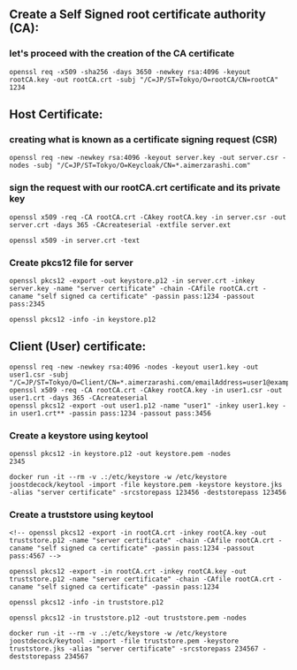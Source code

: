 ## Create a Self Signed root certificate authority (CA):

### let's proceed with the creation of the CA certificate

```
openssl req -x509 -sha256 -days 3650 -newkey rsa:4096 -keyout rootCA.key -out rootCA.crt -subj "/C=JP/ST=Tokyo/O=rootCA/CN=rootCA"
1234
```

## Host Certificate:

### creating what is known as a certificate signing request (CSR)

```
openssl req -new -newkey rsa:4096 -keyout server.key -out server.csr -nodes -subj "/C=JP/ST=Tokyo/O=Keycloak/CN=*.aimerzarashi.com"
```

### sign the request with our rootCA.crt certificate and its private key

```
openssl x509 -req -CA rootCA.crt -CAkey rootCA.key -in server.csr -out server.crt -days 365 -CAcreateserial -extfile server.ext

openssl x509 -in server.crt -text
```

### Create pkcs12 file for server

```
openssl pkcs12 -export -out keystore.p12 -in server.crt -inkey server.key -name "server certificate" -chain -CAfile rootCA.crt -caname "self signed ca certificate" -passin pass:1234 -passout pass:2345

openssl pkcs12 -info -in keystore.p12
```

## Client (User) certificate:

```
openssl req -new -newkey rsa:4096 -nodes -keyout user1.key -out user1.csr -subj "/C=JP/ST=Tokyo/O=Client/CN=*.aimerzarashi.com/emailAddress=user1@example.com"
openssl x509 -req -CA rootCA.crt -CAkey rootCA.key -in user1.csr -out user1.crt -days 365 -CAcreateserial
openssl pkcs12 -export -out user1.p12 -name "user1" -inkey user1.key -in user1.crt** -passin pass:1234 -passout pass:3456
```

### Create a keystore using keytool

```
openssl pkcs12 -in keystore.p12 -out keystore.pem -nodes
2345

docker run -it --rm -v .:/etc/keystore -w /etc/keystore joostdecock/keytool -import -file keystore.pem -keystore keystore.jks -alias "server certificate" -srcstorepass 123456 -deststorepass 123456
```

### Create a truststore using keytool

```
<!-- openssl pkcs12 -export -in rootCA.crt -inkey rootCA.key -out truststore.p12 -name "server certificate" -chain -CAfile rootCA.crt -caname "self signed ca certificate" -passin pass:1234 -passout pass:4567 -->

openssl pkcs12 -export -in rootCA.crt -inkey rootCA.key -out truststore.p12 -name "server certificate" -chain -CAfile rootCA.crt -caname "self signed ca certificate" -passin pass:1234

openssl pkcs12 -info -in truststore.p12

openssl pkcs12 -in truststore.p12 -out truststore.pem -nodes

docker run -it --rm -v .:/etc/keystore -w /etc/keystore joostdecock/keytool -import -file truststore.pem -keystore truststore.jks -alias "server certificate" -srcstorepass 234567 -deststorepass 234567
```
